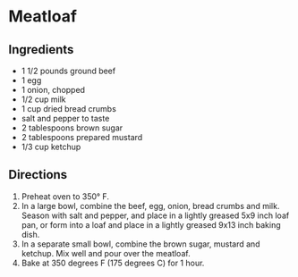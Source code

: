 # Meatloaf
## Ingredients
-   1 1/2 pounds ground beef
-   1 egg
-   1 onion, chopped
-   1/2 cup milk
-   1 cup dried bread crumbs
-   salt and pepper to taste
-   2 tablespoons brown sugar
-   2 tablespoons prepared mustard
-   1/3 cup ketchup

## Directions
1.  Preheat oven to 350° F.
2.  In a large bowl, combine the beef, egg, onion, bread crumbs and milk. Season with salt and pepper, and place in a lightly greased 5x9 inch loaf pan, or form into a loaf and place in a lightly greased 9x13 inch baking dish.
3.  In a separate small bowl, combine the brown sugar, mustard and ketchup. Mix well and pour over the meatloaf.
4.  Bake at 350 degrees F (175 degrees C) for 1 hour. 